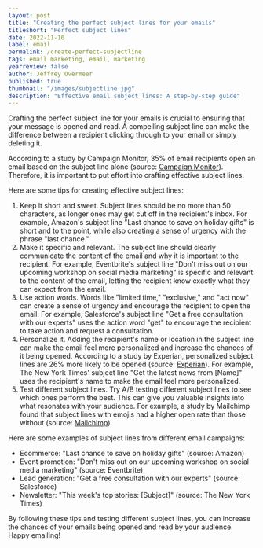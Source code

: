 ```yaml
---
layout: post
title: "Creating the perfect subject lines for your emails"
titleshort: "Perfect subject lines"
date: 2022-11-10
label: email
permalink: /create-perfect-subjectline
tags: email marketing, email, marketing
yearreview: false
author: Jeffrey Overmeer
published: true
thumbnail: "/images/subjectline.jpg"
description: "Effective email subject lines: A step-by-step guide"
---
```


Crafting the perfect subject line for your emails is crucial to ensuring that your message is opened and read. A compelling subject line can make the difference between a recipient clicking through to your email or simply deleting it.

According to a study by Campaign Monitor, 35% of email recipients open an email based on the subject line alone (source: <a href="https://www.campaignmonitor.com/blog/email-marketing/2019/01/best-subject-lines/">Campaign Monitor</a>). Therefore, it is important to put effort into crafting effective subject lines.

Here are some tips for creating effective subject lines:

1. Keep it short and sweet. Subject lines should be no more than 50 characters, as longer ones may get cut off in the recipient's inbox. For example, Amazon's subject line "Last chance to save on holiday gifts" is short and to the point, while also creating a sense of urgency with the phrase "last chance."
1. Make it specific and relevant. The subject line should clearly communicate the content of the email and why it is important to the recipient. For example, Eventbrite's subject line "Don't miss out on our upcoming workshop on social media marketing" is specific and relevant to the content of the email, letting the recipient know exactly what they can expect from the email.
1. Use action words. Words like "limited time," "exclusive," and "act now" can create a sense of urgency and encourage the recipient to open the email. For example, Salesforce's subject line "Get a free consultation with our experts" uses the action word "get" to encourage the recipient to take action and request a consultation.
1. Personalize it. Adding the recipient's name or location in the subject line can make the email feel more personalized and increase the chances of it being opened. According to a study by Experian, personalized subject lines are 26% more likely to be opened (source: <a href="https://www.experian.com/blogs/marketing-forward/personalization-in-email-subject-lines/">Experian</a>). For example, The New York Times' subject line "Get the latest news from [Name]" uses the recipient's name to make the email feel more personalized.
1. Test different subject lines. Try A/B testing different subject lines to see which ones perform the best. This can give you valuable insights into what resonates with your audience. For example, a study by Mailchimp found that subject lines with emojis had a higher open rate than those without (source: <a href="https://mailchimp.com/resources/research/email-marketing-benchmarks/">Mailchimp</a>).

Here are some examples of subject lines from different email campaigns:

- Ecommerce: "Last chance to save on holiday gifts" (source: Amazon)
- Event promotion: "Don't miss out on our upcoming workshop on social media marketing" (source: Eventbrite)
- Lead generation: "Get a free consultation with our experts" (source: Salesforce)
- Newsletter: "This week's top stories: [Subject]" (source: The New York Times)

By following these tips and testing different subject lines, you can increase the chances of your emails being opened and read by your audience. Happy emailing!
